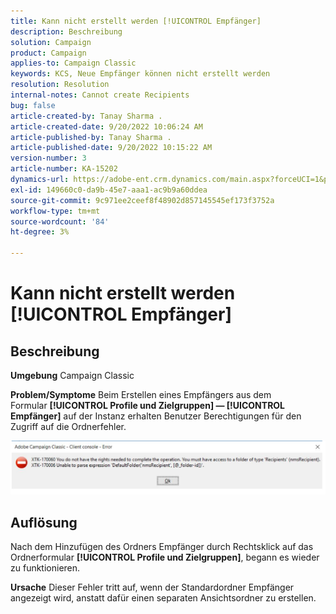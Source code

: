 ```yaml
---
title: Kann nicht erstellt werden [!UICONTROL Empfänger]
description: Beschreibung
solution: Campaign
product: Campaign
applies-to: Campaign Classic
keywords: KCS, Neue Empfänger können nicht erstellt werden
resolution: Resolution
internal-notes: Cannot create Recipients
bug: false
article-created-by: Tanay Sharma .
article-created-date: 9/20/2022 10:06:24 AM
article-published-by: Tanay Sharma .
article-published-date: 9/20/2022 10:15:22 AM
version-number: 3
article-number: KA-15202
dynamics-url: https://adobe-ent.crm.dynamics.com/main.aspx?forceUCI=1&pagetype=entityrecord&etn=knowledgearticle&id=687448df-cb38-ed11-9db1-002248086735
exl-id: 149660c0-da9b-45e7-aaa1-ac9b9a60ddea
source-git-commit: 9c971ee2ceef8f48902d857145545ef173f3752a
workflow-type: tm+mt
source-wordcount: '84'
ht-degree: 3%

---
```


# Kann nicht erstellt werden [!UICONTROL Empfänger]

## Beschreibung

<b>Umgebung</b>
Campaign Classic


<b>Problem/Symptome</b>
Beim Erstellen eines Empfängers aus dem Formular <b>[!UICONTROL Profile und Zielgruppen] — [!UICONTROL Empfänger]</b> auf der Instanz erhalten Benutzer Berechtigungen für den Zugriff auf die Ordnerfehler.



![](assets/___f4809700-cd38-ed11-9db1-002248086735___.png)


## Auflösung




Nach dem Hinzufügen des Ordners Empfänger durch Rechtsklick auf das Ordnerformular <b>[!UICONTROL Profile und Zielgruppen]</b>, begann es wieder zu funktionieren.


<b>Ursache</b>
Dieser Fehler tritt auf, wenn der Standardordner Empfänger angezeigt wird, anstatt dafür einen separaten Ansichtsordner zu erstellen.
